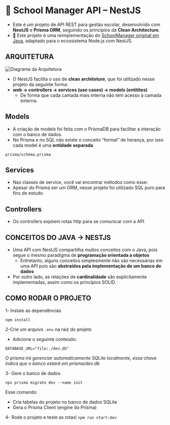 # 📘 School Manager API – NestJS

- Este é um projeto de API REST para gestão escolar, desenvolvido com **NestJS** e **Prisma ORM**, seguindo os princípios da **Clean Architecture**.
-  🔄 Este projeto é uma reimplementação do [SchoolManager original em Java](https://github.com/Shigekai/SchoolManager), adaptado para o ecossistema Node.js com NestJS.

## ARQUITETURA

![Diagrama da Arquitetura](https://i.ibb.co/fYcBdGZK/Design-sem-nome.png)

- O NestJS facilita o uso de **clean architeture**, que foi utilizado nesse projeto da seguinte forma:
- **web → controllers → services (use cases) → models (entitites)**
    - De forma que cada camada mais interna não tem acesso à camada externa.

## Models

- A criação de models foi feita com o PrismaDB para facilitar a interação com o banco de dados.
- No Prisma e no SQL não existe o conceito “formal” de herança, por isso cada model é uma **entidade separada**

`prisma/schema.prisma`

## Services

- Nas classes de service, você vai encontrar métodos como esse:
- Apesar do Prisma ser um ORM, nesse projeto foi utilizado SQL puro para fins de estudo.

## Controllers

- Os controllers expõem rotas http para se comunicar com a API


## CONCEITOS DO JAVA → NESTJS

- Uma API com NestJS compartilha muitos conceitos com o Java, pois segue o mesmo paradigma de **programação orientada a objetos**
    - Entretanto, alguns conceitos simplesmente não são necessárias em uma API pois são **abstraídos pela implementação de um banco de dados**
- Por outro lado, as relações de **cardinalidade** são explicitamente implementadas, assim como os princípios SOLID.

## COMO RODAR O PROJETO

1- Instale as dependências

`npm install`

2-Crie um arquivo `.env` na raiz do projeto

- Adicione o seguinte conteúdo:

`DATABASE_URL="file:./dev.db"`

*O prisma irá gerenciar automaticamente SQLite localmente, essa chave indica que o banco estará em prisma/dev.db*

3- Gere o banco de dados 

`npx prisma migrate dev --name init`

Esse comando:

- Cria tabelas do projeto no banco de dados SQLite
- Gera o Prisma Client (engine do Prisma)

4- Rode o projeto e teste as rotas!
`npm run start:dev`
